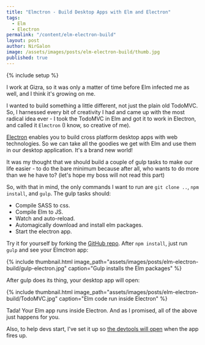 ```yaml
---
title: "Elmctron - Build Desktop Apps with Elm and Electron"
tags:
  - Elm
  - Electron
permalink: "/content/elm-electron-build"
layout: post
author: NirGalon
image: /assets/images/posts/elm-electron-build/thumb.jpg
published: true
---
```


{% include setup %}

I work at Gizra, so it was only a matter of time before Elm infected me as well, and I think it's growing on me.

I wanted to build something a little different, not just the plain old TodoMVC. So, I harnessed every bit of creativity I had and came up with the most radical idea ever - I took the TodoMVC in Elm and got it to work in Electron, and called it `Elmctron` (I know, so creative of me).

[Electron](http://electron.atom.io/) enables you to build cross platform desktop apps with web technologies. So we can take all the goodies we get with Elm and use them in our desktop application. It's a brand new world!

It was my thought that we should build a couple of gulp tasks to make our life easier - to do the bare minimum because after all, who wants to do more than we he have to? (let's hope my boss will not read this part)

So, with that in mind, the only commands I want to run are `git clone ..`, `npm install`, and `gulp`. The gulp tasks should:

 * Compile SASS to css.
 * Compile Elm to JS.
 * Watch and auto-reload.
 * Automagically download and install elm packages.
 * Start the electron app.

<!-- more -->

Try it for yourself by forking the [GitHub repo](https://github.com/nirgn975/Elmctron). After `npm install`, just run `gulp` and see your Elmctron app:

{% include thumbnail.html image_path="assets/images/posts/elm-electron-build/gulp-electron.jpg" caption="Gulp installs the Elm packages" %}

After gulp does its thing, your desktop app will open:

{% include thumbnail.html image_path="assets/images/posts/elm-electron-build/TodoMVC.jpg" caption="Elm code run inside Electron" %}

Tada! Your Elm app runs inside Electron. And as I promised, all of the above just happens for you.

Also, to help devs start, I've set it up so [the devtools will open](https://github.com/nirgn975/Elmctron/blob/master/main-electron.js#L31-L32) when the app fires up.
